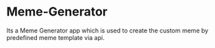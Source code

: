 # Meme-Generator
Its a Meme Generator app which is used to create the custom meme by predefined meme template via api.
